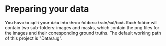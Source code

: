 
# Preparing your data
You have to split your data into three folders: train/val/test. Each folder will contain two sub-folders: images and masks, which contain the png files for the images and their corresponding ground truths. The default working path of this project is "Data\aug\".


